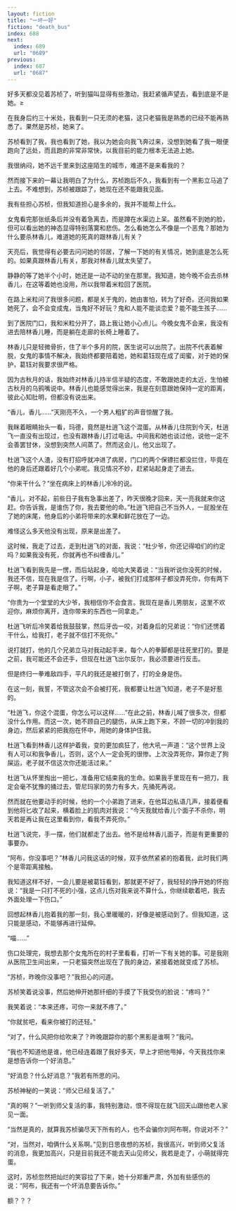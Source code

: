 ```yaml
---
layout: fiction
title: "一坏一好"
fiction: "death_bus"
index: 688
next:
  index: 689
  url: "0689"
previous:
  index: 687
  url: "0687"
---
```

好多天都没见着苏桢了，听到猫叫显得有些激动，我赶紧循声望去，看到底是不是她。≥

在我身后约三十米处，我看到一只无须的老猫，这只老猫我是熟悉的已经不能再熟悉了。果然是苏桢，她来了。

苏桢看到了我，我也看到了她，我以为她会向我飞奔过来，没想到她看了我一眼便跑向了远处，而且跑的非常非常快，以我目前的能力根本无法追上她。

我很纳闷，她不远千里来到这座陌生的城市，难道不是来看我的？

然而接下来的一幕让我明白了为什么，苏桢跑后不久，我看到有一个黑影立马追了上去。不难想到，苏桢被跟踪了，她现在还不能跟我见面。

我有些担心苏桢，但我知道担心是多余的，我并不能帮上什么。

女鬼看完那张纸条后并没有着急离去，而是蹲在水渠边上呆。虽然看不到她的脸，但可以看出她的神态显得特别落寞和悲伤。怎么看她怎么不像是一个恶鬼？那她为什么要杀林香儿，难道她的死真的跟林香儿有关？

天亮后，我觉得有必要去问问她的邻居，了解一下她的有关情况，她到底是怎么死的。如果真跟林香儿有关，那我对林香儿就太失望了。

静静的等了她半个小时，她还是一动不动的坐在那里。我知道，她今晚不会去杀林香儿，在这等着她也没用，所以我带着米粒回了医院。

在路上米粒问了我很多问题，都是关于鬼的，她由害怕，转为了好奇。还问我如果她死了，会不会变成鬼，当鬼好不好玩？鬼和人能不能谈恋爱？能不能生孩子……

到了医院门口，我和米粒分开了，路上我让她小心点儿。今晚女鬼不会来，我没有进去陪林香儿睡，而是躺在走廊的长椅上睡着了。

林香儿只是轻微骨折，住了半个多月的院，医生说可以出院了。出院不代表着解脱，女鬼的事情不解决，我始终都要陪着她，她和葛钰现在成了闺蜜，对于她的保护，葛钰对我要求很严格。

因为古秋月的话，我始终对林香儿持半信半疑的态度，不敢跟她走的太近，生怕被古秋月的乌鸦嘴说中。林香儿也能感觉得出来，我是在刻意跟她保持一定的距离，彼此心知肚明，但都没有说出来。

“香儿，香儿……”天刚亮不久，一个男人粗犷的声音惊醒了我。

我眯着眼睛抬头一看，玛德，竟然是杜逍飞这个混蛋。从林香儿住院到今天，杜逍飞一直没有出现过，也没有跟林香儿打过电话。中间我和她也谈过他，说他一定不会善罢甘休，没想到突然人间蒸了。然而这会儿，他又出现了。

杜逍飞这个人渣，没有打招呼就冲进了病房，门口的两个保镖拦都没拦住，毕竟在他的身后还跟着好几个小弟呢。我见情况不妙，赶紧站起身走了进去。

“你来干什么？”坐在病床上的林香儿冷冷的说。

“香儿，对不起，前些日子我有急事出差了，昨天很晚才回来，天一亮我就来你这赶。你告诉我，是谁伤了你，我去要他的命。”杜逍飞把自己不当外人，一屁股坐在了她的床尾，他身后的小弟将带来的水果和鲜花放在了一边。

难怪这么多天他没有出现，原来是出差了。

这时候，我走了过去，走到杜逍飞的对面，我说：“杜少爷，你还记得咱们的约定吗？如果我没有死，你就再也不纠缠香儿。”

杜逍飞看到我先是一愣，而后站起身，哈哈大笑着说：“当我听说你没死的时候，我还不信，现在我是信了。行啊，小子，被我们打成那样子都没弄死你，你有两下子啊，老子算是看走眼了。”

“你贵为一个堂堂的大少爷，我相信你不会食言。我现在是香儿男朋友，这里不欢迎你，麻烦你离开，连你带来的东西也一同拿走。”

杜逍飞听后冷笑着给我鼓鼓掌，然后牙齿一咬，对着身后的兄弟说：“你们还愣着干什么，给我打，老子就不信打不死你。”

说打就打，他的几个兄弟立马对我动起手来，每个人的拳脚都是往死里打的。要是之前，我可能还不会还手，但现在杜逍飞出尔反尔，我必须要进行反击。

但是终归一拳难敌四手，平凡的我还是被打倒了，打的全身是伤。

在这一刻，我誓，不管这次会不会被打死，我都要让杜逍飞知道，老子不是好惹的。

“杜逍飞，你这个混蛋，你怎么可以这样……”在此之前，林香儿喊了很多次，但都没什么作用。而这一次，她不顾自己的腿伤，从床上跑下来，不顾一切的冲到我的身边，然后紧紧的把我抱在怀中，用她的身体护住我。

杜逍飞看到林香儿这样护着我，变的更加疯狂了，他大吼一声道：“这个世界上没有人可以和我争香儿，否则，这个人一定会死的很惨。上次没弄死你，算你走了狗屎运，老子就不信这次你还能活过来。”

杜逍飞从怀里掏出一把匕，准备用它结束我的生命。如果我手里现在有一把刀，我定会毫不犹豫的捅过去，管尼玛家的势力有多大，先捅死再说。

然而就在他要动手的时候，他的一个小弟跑了进来，在他耳边私语几声，接着便看到他将匕收了起来，横着脸上的肌肉对我说：“今天我就给香儿个面子不杀你，明天若是再让我在这里看到你，看我不弄死你。”

杜逍飞说完，手一摆，他们就都走了出去。他不是给林香儿面子，而是有更重要的事要办。

“阿布，你没事吧？”林香儿问我这话的时候，双手依然紧紧的抱着我，此时我们两个是零距离接触。

我知道这样不好，一会儿要是被葛钰看到，那就更不好了，我轻轻的挣开她的怀抱说：“我是一只打不死的小强，这点儿伤对我来说不算什么，你继续歇着吧，我去外面处理一下伤口。”

回想起林香儿抱着我的那一刻，我心里暖暖的，好像是被感动到了。但我知道，这只能是感动，不能够再进行延伸。

“喵……”

伤口处理完，我想去那个女鬼所在的村子里看看，打听一下有关她的事。可是我刚从医院卫生间出来，一只老猫突然出现在了我的身边，紧接着她就变成了苏桢。

“苏桢，昨晚你没事吧？”我担心的问道。

苏桢笑着说没事，然后她伸开她那纤细的手摸了下我受伤的脸说：“疼吗？”

我笑着说：“本来还疼，可你一来就不疼了。”

“你就贫吧，看来你被打的还轻。”

“对了，什么风把你给吹来了？昨晚跟踪你的那个黑影是谁啊？”我问。

“我也不知道他是谁，他已经连着跟了我好多天，早上才把他甩掉，今天我找你来是想告诉你一个好消息。”

“好消息？什么好消息？”我若有所思的问。

苏桢神秘的一笑说：“师父已经复活了。”

“真的啊？”一听到师父复活的事，我特别激动，恨不得现在就飞回天山跟他老人家见一面。

“当然是真的，就算我苏桢骗尽天下所有的人，也不会骗你刘阿布啊，你说对不？”

“对，当然对，咱俩什么关系啊。”见到日思夜想的苏桢，我很高兴，听到师父复活的消息，我更加高兴，只是目前我还不能去天山见师父，我若是走了，小萌就得完蛋。

这时，苏桢忽然把灿烂的笑容拉了下来，她十分郑重严肃，外加有些感伤的说：“阿布，我还有一个坏消息要告诉你。”

额？？？